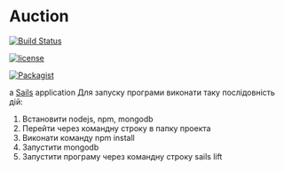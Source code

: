 # Auction

[![Build Status](https://travis-ci.org/AleksandrKrav/Auction.svg?branch=master)](https://travis-ci.org/AleksandrKrav/Auction)

[![license](https://img.shields.io/github/license/mashape/AleksandrKrav/Auction.svg)]()

[![Packagist](https://img.shields.io/packagist/v/AleksandrKrav/Auction.svg)]()

a [Sails](http://sailsjs.org) application
Для запуску програми виконати таку послідовність дій:
1. Встановити nodejs, npm, mongodb
2. Перейти через командну строку в папку проекта
3. Виконати команду npm install
4. Запустити mongodb
5. Запустити програму через командну строку sails lift
